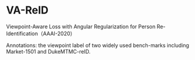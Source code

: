 # VA-ReID
Viewpoint-Aware Loss with Angular Regularization for Person Re-Identification（AAAI-2020）

Annotations: the viewpoint label of two widely used bench-marks including Market-1501 and DukeMTMC-reID.
